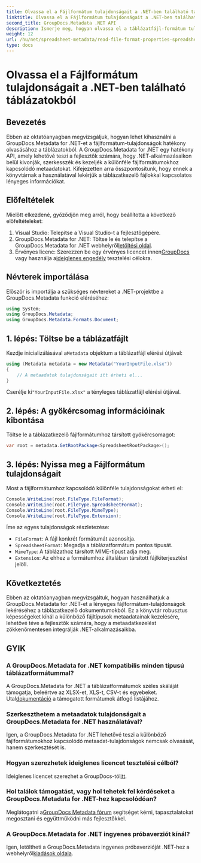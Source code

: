 ```yaml
---
title: Olvassa el a Fájlformátum tulajdonságait a .NET-ben található táblázatokból
linktitle: Olvassa el a Fájlformátum tulajdonságait a .NET-ben található táblázatokból
second_title: GroupDocs.Metadata .NET API
description: Ismerje meg, hogyan olvassa el a táblázatfájl-formátum tulajdonságait a GroupDocs.Metadata for .NET használatával. Egyszerű API-hívásokkal elérheti a fájlformátumot, MIME-típust és még sok mást.
weight: 12
url: /hu/net/spreadsheet-metadata/read-file-format-properties-spreadsheets/
type: docs
---
```

# Olvassa el a Fájlformátum tulajdonságait a .NET-ben található táblázatokból

## Bevezetés
Ebben az oktatóanyagban megvizsgáljuk, hogyan lehet kihasználni a GroupDocs.Metadata for .NET-et a fájlformátum-tulajdonságok hatékony olvasásához a táblázatokból. A GroupDocs.Metadata for .NET egy hatékony API, amely lehetővé teszi a fejlesztők számára, hogy .NET-alkalmazásaikon belül kivonják, szerkesszék és kezeljék a különféle fájlformátumokhoz kapcsolódó metaadatokat. Kifejezetten arra összpontosítunk, hogy ennek a könyvtárnak a használatával lekérjük a táblázatkezelő fájlokkal kapcsolatos lényeges információkat.
## Előfeltételek
Mielőtt elkezdené, győződjön meg arról, hogy beállította a következő előfeltételeket:
1. Visual Studio: Telepítse a Visual Studio-t a fejlesztőgépére.
2.  GroupDocs.Metadata for .NET: Töltse le és telepítse a GroupDocs.Metadata for .NET webhelyről[letöltési oldal](https://releases.groupdocs.com/metadata/net/).
3.  Érvényes licenc: Szerezzen be egy érvényes licencet innen[GroupDocs](https://purchase.groupdocs.com/buy) vagy használja a[ideiglenes engedély](https://purchase.groupdocs.com/temporary-license/) tesztelési célokra.

## Névterek importálása
Először is importálja a szükséges névtereket a .NET-projektbe a GroupDocs.Metadata funkció eléréséhez:
```csharp
using System;
using GroupDocs.Metadata;
using GroupDocs.Metadata.Formats.Document;
```
## 1. lépés: Töltse be a táblázatfájlt
 Kezdje inicializálásával a`Metadata` objektum a táblázatfájl elérési útjával:
```csharp
using (Metadata metadata = new Metadata("YourInputFile.xlsx"))
{
    // A metaadatok tulajdonságait itt érheti el...
}
```
 Cserélje ki`"YourInputFile.xlsx"` a tényleges táblázatfájl elérési útjával.
## 2. lépés: A gyökércsomag információinak kibontása
Töltse le a táblázatkezelő fájlformátumhoz társított gyökércsomagot:
```csharp
var root = metadata.GetRootPackage<SpreadsheetRootPackage>();
```
## 3. lépés: Nyissa meg a Fájlformátum tulajdonságait
Most a fájlformátumhoz kapcsolódó különféle tulajdonságokat érheti el:
```csharp
Console.WriteLine(root.FileType.FileFormat);
Console.WriteLine(root.FileType.SpreadsheetFormat);
Console.WriteLine(root.FileType.MimeType);
Console.WriteLine(root.FileType.Extension);
```
Íme az egyes tulajdonságok részletezése:
- `FileFormat`: A fájl konkrét formátumát azonosítja.
- `SpreadsheetFormat`: Megadja a táblázatformátum pontos típusát.
- `MimeType`: A táblázathoz társított MIME-típust adja meg.
- `Extension`: Az ehhez a formátumhoz általában társított fájlkiterjesztést jelöli.

## Következtetés
Ebben az oktatóanyagban megvizsgáltuk, hogyan használhatjuk a GroupDocs.Metadata for .NET-et a lényeges fájlformátum-tulajdonságok lekéréséhez a táblázatkezelő dokumentumokból. Ez a könyvtár robusztus képességeket kínál a különböző fájltípusok metaadatainak kezelésére, lehetővé téve a fejlesztők számára, hogy a metaadatkezelést zökkenőmentesen integrálják .NET-alkalmazásaikba.

## GYIK
### A GroupDocs.Metadata for .NET kompatibilis minden típusú táblázatformátummal?
 A GroupDocs.Metadata for .NET a táblázatformátumok széles skáláját támogatja, beleértve az XLSX-et, XLS-t, CSV-t és egyebeket. Utal[dokumentáció](https://tutorials.groupdocs.com/metadata/net/) a támogatott formátumok átfogó listájához.
### Szerkeszthetem a metaadatok tulajdonságait a GroupDocs.Metadata for .NET használatával?
Igen, a GroupDocs.Metadata for .NET lehetővé teszi a különböző fájlformátumokhoz kapcsolódó metaadat-tulajdonságok nemcsak olvasását, hanem szerkesztését is.
### Hogyan szerezhetek ideiglenes licencet tesztelési célból?
 Ideiglenes licencet szerezhet a GroupDocs-tól[itt](https://purchase.groupdocs.com/temporary-license/).
### Hol találok támogatást, vagy hol tehetek fel kérdéseket a GroupDocs.Metadata for .NET-hez kapcsolódóan?
 Meglátogatni a[GroupDocs Metadata fórum](https://forum.groupdocs.com/c/metadata/14) segítséget kérni, tapasztalatokat megosztani és együttműködni más fejlesztőkkel.
### A GroupDocs.Metadata for .NET ingyenes próbaverziót kínál?
 Igen, letöltheti a GroupDocs.Metadata ingyenes próbaverzióját .NET-hez a webhelyről[kiadások oldala](https://releases.groupdocs.com/).
